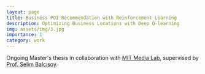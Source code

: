 ```yaml
---
layout: page
title: Business POI Recommendation with Reinforcement Learning
description: Optimizing Business Locations with Deep Q-learning
img: assets/img/3.jpg
importance: 1
category: work
---
```


Ongoing Master's thesis in collaboration with  <a href="https://www.media.mit.edu/">MIT Media Lab</a>, supervised by <a href="https://fens.sabanciuniv.edu/tr/faculty-members/detail/746">Prof. Selim Balcısoy</a>.
